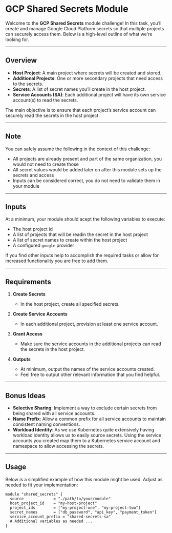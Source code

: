 # GCP Shared Secrets Module

Welcome to the **GCP Shared Secrets** module challenge! In this task, you’ll create and manage Google Cloud Platform secrets so that multiple projects can securely access them. Below is a high-level outline of what we're looking for.

---

## Overview

- **Host Project**: A main project where secrets will be created and stored.
- **Additional Projects**: One or more secondary projects that need access to the secrets.
- **Secrets**: A list of secret names you’ll create in the host project.
- **Service Accounts (SA)**: Each additional project will have its own service account(s) to read the secrets.

The main objective is to ensure that each project’s service account can securely read the secrets in the host project.

---

## Note

You can safely assume the following in the context of this challenge:

- All projects are already present and part of the same organization, you would not need to create those
- All secret values would be added later on after this module sets up the secrets and access
- Inputs can be considered correct, you do not need to validate them in your module

---

## Inputs

At a minimum, your module should acept the following variables to execute:

- The host project id
- A list of projects that will be readin the secret in the host project
- A list of secret names to create within the host project
- A configured `google` provider 

If you find other inputs help to accomplish the required tasks or allow for increased functionality you are free to add them.

---

## Requirements

1. **Create Secrets**
   - In the host project, create all specified secrets.

2. **Create Service Accounts**
   - In each additional project, provision at least one service account.

3. **Grant Access**
   - Make sure the service accounts in the additional projects can read the secrets in the host project.

4. **Outputs**
   - At minimum, output the names of the service accounts created.
   - Feel free to output other relevant information that you find helpful.

---

## Bonus Ideas

- **Selective Sharing**: Implement a way to exclude certain secrets from being shared with all service accounts.
- **Name Prefix**: Allow a common prefix for all service accounts to maintain consistent naming conventions.
- **Workload Identity**: As we use Kubernetes quite extensively having workload identity allows us to easily source secrets. Using the service accounts you created map them to a Kubernetes service account and namespace to allow accessing the secrets.

---

## Usage

Below is a simplified example of how this module might be used. Adjust as needed to fit your implementation:

```hcl
module "shared_secrets" {
  source             = "./path/to/your/module"
  host_project_id    = "my-host-project"
  project_ids        = ["my-project-one", "my-project-two"]
  secret_names       = ["db_password", "api_key", "payment_token"]
  service_account_prefix = "shared-secrets-sa"
  # Additional variables as needed ...
}
